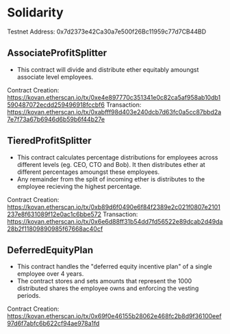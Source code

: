 # Solidarity

Testnet Address: 0x7d2373e42Ca30a7e500f26Bc11959c77d7CB44BD

## AssociateProfitSplitter
* This contract will divide and distribute ether equitably amoungst associate level employees.

Contract Creation: https://kovan.etherscan.io/tx/0xe4e897770c351341e0c82ca5af958ab10db1590487072ecdd259496918fccbf6
Transaction: https://kovan.etherscan.io/tx/0xabfff98d403e240dcb7d63fc0a5cc87bbd2a7e7f73a67b6946d6b59b6f44b27e


## TieredProfitSplitter
* This contract calculates percentage distributions for employees across different levels (eg. CEO, CTO and Bob). It then distributes ether at different percentages amoungst these employees. 
* Any remainder from the split of incoming ether is distributes to the employee recieving the highest percentage.

Contract Creation: https://kovan.etherscan.io/tx/0xb89d6f0490e6f84f2389e2c021f0807e2101237e8f631089f12e0ac1c6bbe572
Transaction: https://kovan.etherscan.io/tx/0x6e6d88ff31b54dd7fd56522e89dcab2d49da28b2f11809890985f67668ac40cf


## DeferredEquityPlan
* This contract handles the "deferred equity incentive plan" of a single employee over 4 years. 
* The contract stores and sets amounts that represent the 1000 distributed shares the employee owns and enforcing the vesting periods.

Contract Creation: https://kovan.etherscan.io/tx/0x69f0e46155b28062e468fc2b8d9f36100eef97d6f7abfc6b622cf94ae978a1fd
